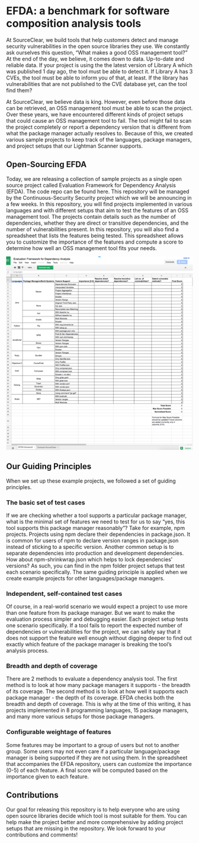 # EFDA: a benchmark for software composition analysis tools

At SourceClear, we build tools that help customers detect and manage security vulnerabilities in the open source libraries they use. We constantly ask ourselves this question, “What makes a good OSS management tool?” At the end of the day, we believe, it comes down to data. Up-to-date and reliable data. If your project is using the the latest version of Library A which was published 1 day ago, the tool must be able to detect it. If Library A has 3 CVEs, the tool must be able to inform you of that, at least. If the library has vulnerabilities that are not published to the CVE database yet, can the tool find them?

At SourceClear, we believe data is king. However, even before those data can be retrieved, an OSS management tool must be able to scan the project. Over these years, we have encountered different kinds of project setups that could cause an OSS management tool to fail. The tool might fail to scan the project completely or report a dependency version that is different from what the package manager actually resolves to. Because of this, we created various sample projects to keep track of the languages, package managers, and project setups that our Lightman Scanner supports.

## Open-Sourcing EFDA
Today, we are releasing a collection of sample projects as a single open source project called Evaluation Framework for Dependency Analysis (EFDA). The code repo can be found here. This repository will be managed by the Continuous-Security Security project which we will be announcing in a few weeks. In this repository, you will find projects implemented in various languages and with different setups that aim to test the features of an OSS management tool. The projects contain details such as the number of dependencies, whether they are direct or transitive dependencies, and the number of vulnerabilities present. In this repository, you will also find a spreadsheet that lists the features being tested. This spreadsheet allows you to customize the importance of the features and compute a score to determine how well an OSS management tool fits your needs.

![EFDA Spreadsheet](/images/efda-spreadsheet.png)

## Our Guiding Principles
When we set up these example projects, we followed a set of guiding principles.

### The basic set of test cases
If we are checking whether a tool supports a particular package manager, what is the minimal set of features we need to test for us to say “yes, this tool supports this package manager reasonably”? Take for example, npm projects. Projects using npm declare their dependencies in package.json. It is common for users of npm to declare version ranges in package.json instead of sticking to a specific version. Another common setup is to separate dependencies into production and development dependencies. How about npm-shrinkwrap.json which helps to lock dependencies’ versions? As such, you can find in the npm folder project setups that test each scenario specifically. The same guiding principle is applied when we create example projects for other languages/package managers.

### Independent, self-contained test cases
Of course, in a real-world scenario we would expect a project to use more than one feature from its package manager. But we want to make the evaluation process simpler and debugging easier. Each project setup tests one scenario specifically. If a tool fails to report the expected number of dependencies or vulnerabilities for the project, we can safely say that it does not support the feature well enough without digging deeper to find out exactly which feature of the package manager is breaking the tool’s analysis process.

### Breadth and depth of coverage
There are 2 methods to evaluate a dependency analysis tool. The first method is to look at how many package managers it supports - the breadth of its coverage. The second method is to look at how well it supports each package manager - the depth of its coverage. EFDA checks both the breadth and depth of coverage. This is why at the time of this writing, it has projects implemented in 8 programming languages, 15 package managers, and many more various setups for those package managers.

### Configurable weightage of features
Some features may be important to a group of users but not to another group. Some users may not even care if a particular language/package manager is being supported if they are not using them. In the spreadsheet that accompanies the EFDA repository, users can customize the importance (0-5) of each feature. A final score will be computed based on the importance given to each feature.

## Contributions
Our goal for releasing this repository is to help everyone who are using open source libraries decide which tool is most suitable for them. You can help make the project better and more comprehensive by adding project setups that are missing in the repository. We look forward to your contributions and comments!
